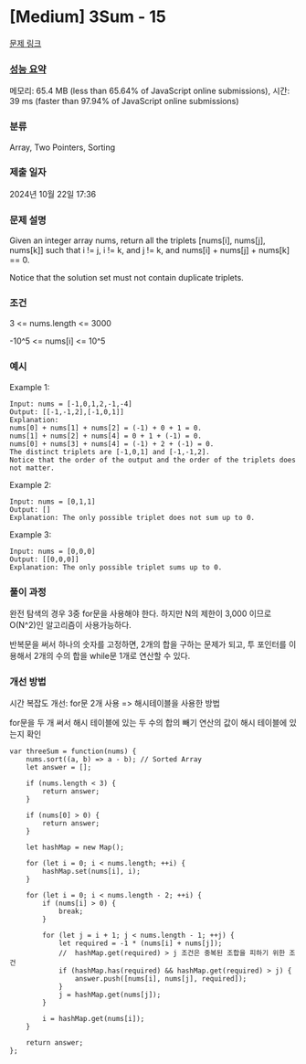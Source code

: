 # [Medium] 3Sum - 15

[문제 링크](https://leetcode.com/problems/3sum/)

### [성능 요약](https://leetcode.com/submissions/detail/1430213700/)

메모리: 65.4 MB (less than 65.64% of JavaScript online submissions), 시간: 39 ms (faster than 97.94% of JavaScript online submissions)

### 분류

Array, Two Pointers, Sorting

### 제출 일자

2024년 10월 22일 17:36

### 문제 설명

<p>Given an integer array nums, return all the triplets [nums[i], nums[j], nums[k]] such that i != j, i != k, and j != k, and nums[i] + nums[j] + nums[k] == 0.<br>

Notice that the solution set must not contain duplicate triplets.</p>

### 조건
<p>3 <= nums.length <= 3000</p>
<p>-10^5 <= nums[i] <= 10^5</p>


### 예시

Example 1:
```
Input: nums = [-1,0,1,2,-1,-4]
Output: [[-1,-1,2],[-1,0,1]]
Explanation: 
nums[0] + nums[1] + nums[2] = (-1) + 0 + 1 = 0.
nums[1] + nums[2] + nums[4] = 0 + 1 + (-1) = 0.
nums[0] + nums[3] + nums[4] = (-1) + 2 + (-1) = 0.
The distinct triplets are [-1,0,1] and [-1,-1,2].
Notice that the order of the output and the order of the triplets does not matter.
```

Example 2:
```
Input: nums = [0,1,1]
Output: []
Explanation: The only possible triplet does not sum up to 0.
```

Example 3:
```
Input: nums = [0,0,0]
Output: [[0,0,0]]
Explanation: The only possible triplet sums up to 0.
```

### 풀이 과정
완전 탐색의 경우 3중 for문을 사용해야 한다. 하지만 N의 제한이 3,000 이므로 O(N^2)인 알고리즘이 사용가능하다.<br>

반복문을 써서 하나의 숫자를 고정하면, 2개의 합을 구하는 문제가 되고, 투 포인터를 이용해서 2개의 수의 합을 while문 1개로 연산할 수 있다.

### 개선 방법
시간 복잡도 개선: for문 2개 사용 => 해시테이블을 사용한 방법

<p>for문을 두 개 써서 해시 테이블에 있는 두 수의 합의 빼기 연산의 값이 해시 테이블에 있는지 확인</p>

```
var threeSum = function(nums) {
    nums.sort((a, b) => a - b); // Sorted Array
    let answer = [];
    
    if (nums.length < 3) {
        return answer;
    }
    
    if (nums[0] > 0) {
        return answer;
    }
    
    let hashMap = new Map();
    
    for (let i = 0; i < nums.length; ++i) {
        hashMap.set(nums[i], i);
    }
    
    for (let i = 0; i < nums.length - 2; ++i) {
        if (nums[i] > 0) {
            break;
        }

        for (let j = i + 1; j < nums.length - 1; ++j) {
            let required = -1 * (nums[i] + nums[j]);
            //  hashMap.get(required) > j 조건은 중복된 조합을 피하기 위한 조건
            if (hashMap.has(required) && hashMap.get(required) > j) {
                answer.push([nums[i], nums[j], required]);
            }
            j = hashMap.get(nums[j]);
        }
        
        i = hashMap.get(nums[i]);
    }

    return answer;
};
```
